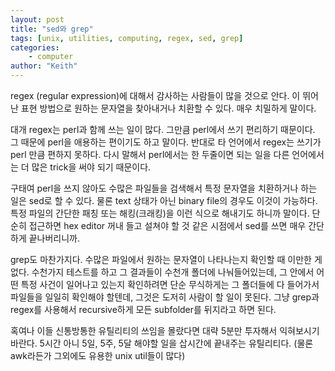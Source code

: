 ```yaml
---
layout: post
title: "sed와 grep"
tags: [unix, utilities, computing, regex, sed, grep]
categories:
    - computer
author: "Keith"
---
```


regex (regular expression)에 대해서 감사하는 사람들이 많을 것으로 안다. 이 뛰어난 표현 방법으로 원하는 문자열을 찾아내거나 치환할 수 있다. 매우 치밀하게 말이다. 

대개 regex는 perl과 함께 쓰는 일이 많다. 그만큼 perl에서 쓰기 편리하기 때문이다. 그 때문에 perl을 애용하는 편이기도 하고 말이다. 반대로 타 언어에서 regex는 쓰기가 perl 만큼 편하지 못하다. 다시 말해서 perl에서는 한 두줄이면 되는 일을 다른 언어에서는 더 많은 trick을 써야 되기 때문이다.

구태여 perl을 쓰지 않아도 수많은 파일들을 검색해서 특정 문자열을 치환하거나 하는 일은 sed로 할 수 있다. 물론 text 상태가 아닌 binary file의 경우도 이것이 가능하다. 특정 파일의 간단한 패칭 또는 해킹(크래킹)을 이런 식으로 해내기도 하니까 말이다. 단순히 접근하면 hex editor 꺼내 들고 설쳐야 할 것 같은 시점에서 sed를 쓰면 매우 간단하게 끝나버리니까. 

grep도 마찬가지다. 수많은 파일에서 원하는 문자열이 나타나는지 확인할 때 이만한 게 없다. 수천가지 테스트를 하고 그 결과들이 수천개 폴더에 나눠들어있는데, 그 안에서 어떤 특정 사건이 일어나고 있는지 확인하려면 단순 무식하게는 그 폴더들에 다 들어가서 파일들을 일일히 확인해야 할텐데, 그것은 도저히 사람이 할 일이 못된다. 그냥 grep과 regex를 사용해서 recursive하게 모든 subfolder를 뒤지라고 하면 된다.

혹여나 이들 신통방통한 유틸리티의 쓰임을 몰랐다면 대략 5분만 투자해서 익혀보시기 바란다. 5시간 아니 5일, 5주, 5달 해야할 일을 삽시간에 끝내주는 유틸리티다. (물론 awk라든가 그외에도 유용한 unix util들이 많다)